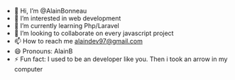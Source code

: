 - 👋 Hi, I’m @AlainBonneau
- 👀 I’m interested in web development
- 🌱 I’m currently learning Php/Laravel
- 💞️ I’m looking to collaborate on every javascript project
- 📫 How to reach me alaindev97@gmail.com
- 😄 Pronouns: AlainB
- ⚡ Fun fact: I used to be an developer like you. Then i took an arrow in my computer

<!---
AlainBonneau/AlainBonneau is a ✨ special ✨ repository because its `README.md` (this file) appears on your GitHub profile.
You can click the Preview link to take a look at your changes.
--->
